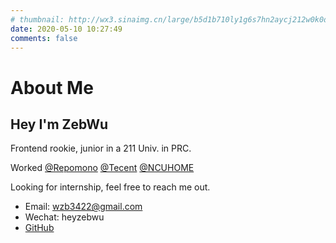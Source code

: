 ```yaml
---
# thumbnail: http://wx3.sinaimg.cn/large/b5d1b710ly1g6s7hn2aycj212w0k0dx5.jpg
date: 2020-05-10 10:27:49
comments: false
---
```


# About Me

## Hey I'm ZebWu

Frontend rookie, junior in a 211 Univ. in PRC.

Worked [@Repomono](https://repomono.com) [@Tecent](https://www.tencent.com) [@NCUHOME](https://team.ncuos.com)

Looking for internship, feel free to reach me out.

+ Email: wzb3422@gmail.com
+ Wechat: heyzebwu
+ [GitHub](https://github.com/Wzb3422)
